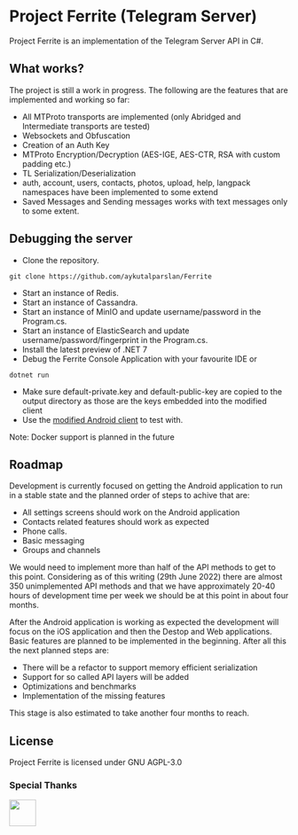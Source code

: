 # Project Ferrite (Telegram Server)

Project Ferrite is an implementation of the Telegram Server API in C#. 

## What works?

The project is still a work in progress. The following are the features that are implemented and working so far:
- All MTProto transports are implemented (only Abridged and Intermediate transports are tested)
- Websockets and Obfuscation
- Creation of an Auth Key
- MTProto Encryption/Decryption (AES-IGE, AES-CTR, RSA with custom padding etc.)
- TL Serialization/Deserialization
- auth, account, users, contacts, photos, upload, help, langpack namespaces have been implemented to some extend
- Saved Messages and Sending messages works with text messages only to some extent.

## Debugging the server
- Clone the repository.
```console
git clone https://github.com/aykutalparslan/Ferrite
```
- Start an instance of Redis.
- Start an instance of Cassandra.
- Start an instance of MinIO and update username/password in the Program.cs.
- Start an instance of ElasticSearch and update username/password/fingerprint in the Program.cs.
- Install the latest preview of .NET 7 
- Debug the Ferrite Console Application with your favourite IDE or
```console
dotnet run
```
- Make sure default-private.key and default-public-key are copied to the output directory as those are the keys embedded into the modified client
- Use the [modified Android client](https://github.com/aykutalparslan/Telegram) to test with.

Note: Docker support is planned in the future

## Roadmap

Development is currently focused on getting the Android application to run in a stable state and the planned order of steps to achive that are:
- All settings screens should work on the Android application
- Contacts related features should work as expected
- Phone calls.
- Basic messaging
- Groups and channels

We would need to implement more than half of the API methods to get to this point. Considering as of this writing (29th June 2022) there are almost 350 unimplemented API methods and that we have approximately 20-40 hours of development time per week we should be at this point in about four months.

After the Android application is working as expected the development will focus on the iOS application and then the Destop and Web applications. Basic features are planned to be implemented in the beginning. After all this the next planned steps are:
- There will be a refactor to support memory efficient serialization
- Support for so called API layers will be added
- Optimizations and benchmarks
- Implementation of the missing features

This stage is also estimated to take another four months to reach.

## License

Project Ferrite is licensed under GNU AGPL-3.0

### Special Thanks

<a href="https://jb.gg/OpenSourceSupport"><img src="https://resources.jetbrains.com/storage/products/company/brand/logos/Rider_icon.svg" width="48"><a/>

[Telegram-Server]: <https://github.com/aykutalparslan/Telegram-Server/>
